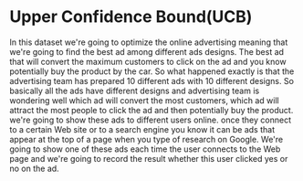 # Upper Confidence Bound(UCB)

In this dataset we're going to optimize the online advertising meaning that we're going to find the best
ad among different ads designs. The best ad that will convert the maximum customers to click on the ad and you know potentially buy the product by the car.
So what happened exactly is that the advertising team has prepared 10 different ads with 10 different designs.
So basically all the ads have different designs and advertising team is wondering well which ad will
convert the most customers, which ad will attract the most people to click the ad and then potentially buy the product.
we're going to show these ads to different users online.
once they connect to a certain Web site or to a search engine you know it can be ads that appear
at the top of a page when you type of research on Google.
We're going to show one of these ads each time the user connects to the Web page and we're going to record the result whether this user clicked yes or no on the ad.
